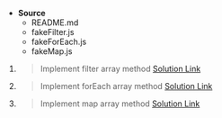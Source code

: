 - **Source**
  - README.md
  - fakeFilter.js
  - fakeForEach.js
  - fakeMap.js

1. > Implement filter array method
   > [Solution Link](https://github.com/edgarkhudoyan/fake-array-methods/blob/main/fakeFilter.js)
2. > Implement forEach array method
   > [Solution Link](https://github.com/edgarkhudoyan/fake-array-methods/blob/main/fakeForEach.js)
3. > Implement map array method
   > [Solution Link](https://github.com/edgarkhudoyan/fake-array-methods/blob/main/fakeMap.js)
